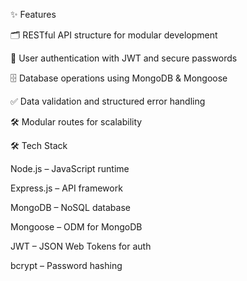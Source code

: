 ✨ Features

🗂 RESTful API structure for modular development

🔐 User authentication with JWT and secure passwords

🗄 Database operations using MongoDB & Mongoose

✅ Data validation and structured error handling

🛠 Modular routes for scalability

🛠 Tech Stack

Node.js – JavaScript runtime

Express.js – API framework

MongoDB – NoSQL database

Mongoose – ODM for MongoDB

JWT – JSON Web Tokens for auth

bcrypt – Password hashing
